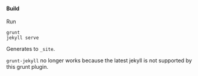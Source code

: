 #### Build
Run

	grunt
	jekyll serve

Generates to `_site`.

`grunt-jekyll` no longer works because the latest jekyll is not supported by this grunt plugin.


